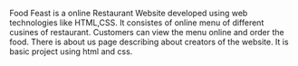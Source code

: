 Food Feast is a online Restaurant Website developed using web technologies like HTML,CSS.
It consistes of online menu of different cusines of restaurant.
Customers can view the menu online and order the food.
There is about us page describing about creators of the website.
It is basic project using html and css.
